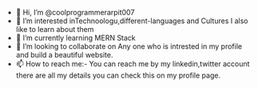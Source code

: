 - 👋 Hi, I’m @coolprogrammerarpit007
- 👀 I’m interested inTechnoologu,different-languages and Cultures I also like to learn about them
- 🌱 I’m currently learning MERN Stack
- 💞️ I’m looking to collaborate on Any one who is intrested in my profile and build a beautiful website.
- 📫 How to reach me:- You can reach me by my linkedin,twitter account there are all my details you can check this on my profile page.

<!---
coolprogrammerarpit007/coolprogrammerarpit007 is a ✨ special ✨ repository because its `README.md` (this file) appears on your GitHub profile.
You can click the Preview link to take a look at your changes.
--->

